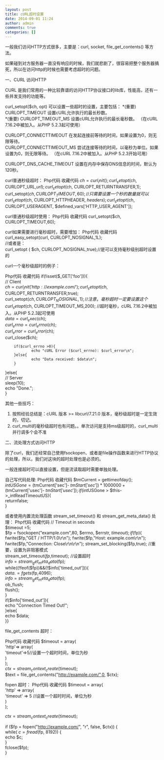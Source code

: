 ```yaml
---
layout: post
title: cURL超时设置
date: 2014-09-01 11:24
author: admin
comments: true
categories: []
---
```

一般我们访问HTTP方式很多，主要是：curl, socket, file_get_contents() 等方法。 

如果碰到对方服务器一直没有响应的时候，我们就悲剧了，很容易把整个服务器搞死，所以在访问http的时候也需要考虑超时的问题。 


一、CURL 访问HTTP 

CURL 是我们常用的一种比较靠谱的访问HTTP协议接口的lib库，性能高，还有一些并发支持的功能等。 

curl_setopt($ch, opt) 可以设置一些超时的设置，主要包括： 
*(重要) CURLOPT_TIMEOUT 设置cURL允许执行的最长秒数。  
*(重要) CURLOPT_TIMEOUT_MS 设置cURL允许执行的最长毫秒数。 
（在cURL 7.16.2中被加入。从PHP 5.2.3起可使用） 

CURLOPT_CONNECTTIMEOUT 在发起连接前等待的时间，如果设置为0，则无限等待。  
CURLOPT_CONNECTTIMEOUT_MS 尝试连接等待的时间，以毫秒为单位。如果设置为0，则无限等待。 
（在cURL 7.16.2中被加入。从PHP 5.2.3开始可用） 

CURLOPT_DNS_CACHE_TIMEOUT 设置在内存中保存DNS信息的时间，默认为120秒。  



curl普通秒级超时： 
Php代码  收藏代码
$ch = curl_init();  
curl_setopt($ch, CURLOPT_URL,$url);  
curl_setopt($ch, CURLOPT_RETURNTRANSFER,1);  
curl_setopt($ch, CURLOPT_TIMEOUT,60);   //只需要设置一个秒的数量就可以  
curl_setopt($ch, CURLOPT_HTTPHEADER, $headers);  
curl_setopt($ch, CURLOPT_USERAGENT, $defined_vars['HTTP_USER_AGENT']);  




curl普通秒级超时使用： 
Php代码  收藏代码
curl_setopt($ch, CURLOPT_TIMEOUT,60);  




curl如果需要进行毫秒超时，需要增加： 
Php代码  收藏代码
curl_easy_setopt(curl, CURLOPT_NOSIGNAL,1L);  
//或者是：  
curl_setopt ( $ch,  CURLOPT_NOSIGNAL,true);//是可以支持毫秒级别超时设置的  




curl一个毫秒级超时的例子： 

Php代码  收藏代码
if(!isset($_GET['foo'])){  
        // Client  
        $ch = curl_init('http://example.com/');  
        curl_setopt($ch, CURLOPT_RETURNTRANSFER,true);  
        curl_setopt($ch, CURLOPT_NOSIGNAL,1);    //注意，毫秒超时一定要设置这个  
        curl_setopt($ch, CURLOPT_TIMEOUT_MS,200);  //超时毫秒，cURL 7.16.2中被加入。从PHP 5.2.3起可使用  
        $data = curl_exec($ch);  
        $curl_errno = curl_errno($ch);  
        $curl_error = curl_error($ch);  
        curl_close($ch);  
   
        if($curl_errno >0){  
                echo "cURL Error ($curl_errno): $curl_error\n";  
        }else{  
                echo "Data received: $data\n";  
        }  
}else{  
        // Server  
        sleep(10);  
        echo "Done.";  
}  


其他一些技巧： 
1. 按照经验总结是：cURL 版本 >= libcurl/7.21.0 版本，毫秒级超时是一定生效的，切记。 
2. curl_multi的毫秒级超时也有问题。。单次访问是支持ms级超时的，curl_multi并行调多个会不准 





二、流处理方式访问HTTP 

除了curl，我们还经常自己使用fsockopen、或者是file操作函数来进行HTTP协议的处理，所以，我们对这块的超时处理也是必须的。 



一般连接超时可以直接设置，但是流读取超时需要单独处理。 

自己写代码处理: 
Php代码  收藏代码
$tmCurrent = gettimeofday();  
       $intUSGone =($tmCurrent['sec']- $tmStart['sec'])*1000000  
                  +($tmCurrent['usec']- $tmStart['usec']);  
       if($intUSGone > $this->_intReadTimeoutUS){  
           returnfalse;  
       }  




或者使用内置流处理函数 stream_set_timeout() 和 stream_get_meta_data() 处理： 
Php代码  收藏代码
// Timeout in seconds   
$timeout =5;   
$fp = fsockopen("example.com",80, $errno, $errstr, $timeout);if($fp){   
        fwrite($fp,"GET / HTTP/1.0\r\n");   
        fwrite($fp,"Host: example.com\r\n");   
        fwrite($fp,"Connection: Close\r\n\r\n");   
        stream_set_blocking($fp,true);   //重要，设置为非阻塞模式  
        stream_set_timeout($fp,$timeout);   //设置超时  
        $info = stream_get_meta_data($fp);   
        while((!feof($fp))&&(!$info['timed_out'])){   
                $data .= fgets($fp,4096);   
                $info = stream_get_meta_data($fp);   
                ob_flush;   
                flush();   
        }   
        if($info['timed_out']){   
                echo "Connection Timed Out!";   
        }else{   
                echo $data;   
        }}  


file_get_contents 超时： 

Php代码  收藏代码
$timeout = array(  
    'http'=> array(  
        'timeout'=>5//设置一个超时时间，单位为秒  
    )  
);  
$ctx = stream_context_create($timeout);  
$text = file_get_contents("http://example.com/",0, $ctx);  




fopen 超时： 
Php代码  收藏代码
$timeout = array(  
   'http' => array(  
       'timeout' => 5 //设置一个超时时间，单位为秒  
   )  
);  
  
$ctx = stream_context_create($timeout);  
  
if ($fp = fopen("http://example.com/", "r", false, $ctx)) {  
 while( $c = fread($fp, 8192)) {  
   echo $c;  
 }  
 fclose($fp);  
}  
